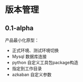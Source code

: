 # 版本管理

## 0.1-alpha
产品最小化原型：

- 正式环境、测试环境切换
- Mysql 数据库连接
- python 自定义工具包package构造
- 指定到工作目录
- azkaban 自定义参数